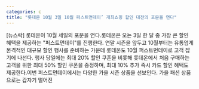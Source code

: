 ```yaml
---
categories: c
title: "롯데온 10월 3일 10월 퍼스트먼데이’ 개최쇼핑 할인 대전의 포문을 연다"
---
```

[뉴스락] 롯데온이 10월 세일의 포문을 연다.롯데온은 오는 3일 한 달 중 가장 큰 할인 혜택을 제공하는 "퍼스트먼데이"를 진행한다. 연말 시즌을 앞두고 10월부터는 유통업계 본격적인 대규모 할인 행사를 준비하는 가운데 롯데온도 10월 퍼스트먼데이로 고객 잡기에 나선다. 행사 당일에는 최대 20% 할인 쿠폰을 비롯해 롯데온에서 처음 구매하는 고객을 위한 최대 50% 할인 쿠폰을 증정하며, 최대 10% 추가 즉시 카드 할인 혜택도 제공한다.이번 퍼스트먼데이에서는 다양한 가을 시즌 상품을 선보인다. 가을 패션 상품으로는 갑자기 떨어진